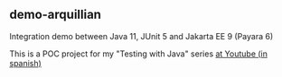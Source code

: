 demo-arquillian
---------------

Integration demo between Java 11, JUnit 5 and Jakarta EE 9 (Payara 6)

This is a POC project for my "Testing with Java" series [at Youtube (in spanish)](https://www.youtube.com/watch?v=YkM-6Md0V_M&list=PL4fXIf4GRmkUmlurkM2ru4hxa95Su4Rd-&ab_channel=V%C3%ADctorOrozco)

